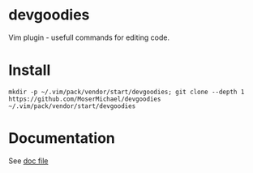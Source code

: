 # devgoodies
Vim plugin - usefull commands for editing code.

# Install

```mkdir -p ~/.vim/pack/vendor/start/devgoodies; git clone --depth 1 https://github.com/MoserMichael/devgoodies ~/.vim/pack/vendor/start/devgoodies```
 
# Documentation

See [doc file](https://raw.githubusercontent.com/MoserMichael/devgoodies/master/doc/devgoodies.txt)

